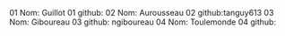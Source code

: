 01 Nom: Guillot
01 github:
02 Nom: Aurousseau
02 github:tanguy613
03 Nom: Giboureau
03 github: ngiboureau
04 Nom: Toulemonde
04 github:
